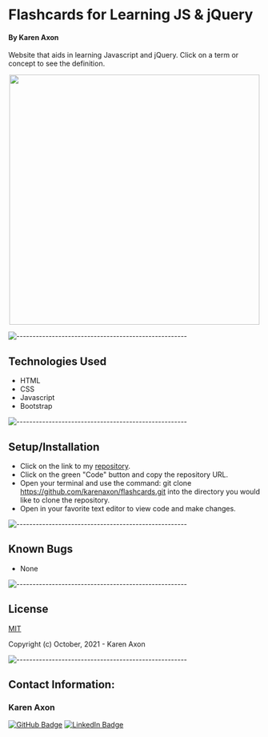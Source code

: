 # Flashcards for Learning JS & jQuery
#### By Karen Axon
Website that aids in learning Javascript and jQuery. Click on a term or concept to see the definition.

<p align="center">
<img src="../flashcards/images/website-img.jpg" height="500px">
</p>

![-----------------------------------------------------](https://raw.githubusercontent.com/andreasbm/readme/master/assets/lines/aqua.png)

## Technologies Used
* HTML
* CSS
* Javascript
* Bootstrap

![-----------------------------------------------------](https://raw.githubusercontent.com/andreasbm/readme/master/assets/lines/aqua.png)

## Setup/Installation 
* Click on the link to my [repository](https://github.com/karenaxon/flashcards.git).
* Click on the green "Code" button and copy the repository URL.
* Open your terminal and use the command: git clone https://github.com/karenaxon/flashcards.git into the directory you would like to clone the repository.
* Open in your favorite text editor to view code and make changes.

![-----------------------------------------------------](https://raw.githubusercontent.com/andreasbm/readme/master/assets/lines/aqua.png)

## Known Bugs
* None

![-----------------------------------------------------](https://raw.githubusercontent.com/andreasbm/readme/master/assets/lines/aqua.png)

## License

[MIT](https://choosealicense.com/licenses/mit/)

Copyright (c) October, 2021 - Karen Axon

![-----------------------------------------------------](https://raw.githubusercontent.com/andreasbm/readme/master/assets/lines/aqua.png)


## Contact Information:

<h3>Karen Axon</h3>

[![GitHub Badge](https://img.shields.io/badge/GitHub-100000?style=for-the-badge&logo=github&logoColor=white)](https://github.com/karenaxon)
[![LinkedIn Badge](https://img.shields.io/badge/LinkedIn-0077B5?style=for-the-badge&logo=linkedin&logoColor=white)](https://www.linkedin.com/in/kaxon)